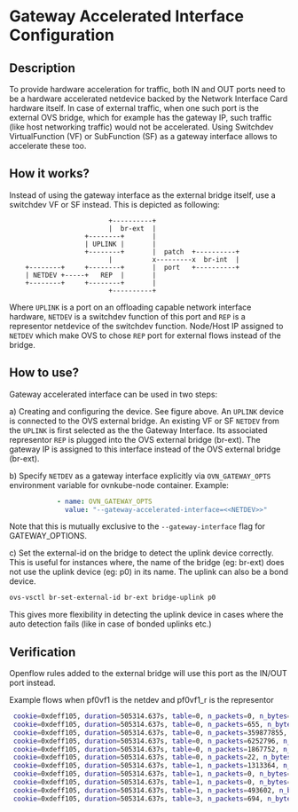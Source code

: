# Gateway Accelerated Interface Configuration

## Description

To provide hardware acceleration for traffic, both IN and OUT ports need to be a hardware 
accelerated netdevice backed by the Network Interface Card hardware itself.
In case of external traffic, when one such port is the external OVS bridge, which for example has the gateway IP, 
such traffic (like host networking traffic) would not be accelerated.
Using Switchdev VirtualFunction (VF) or SubFunction (SF) as a gateway interface allows to accelerate these too.


## How it works?

Instead of using the gateway interface as the external bridge itself, use a  switchdev VF or SF instead. 
This is depicted as following:

```
                         +----------+
                         |  br-ext  |
                   +--------+       |
                   | UPLINK |       |
                   +--------+       |  patch  +----------+
                         |          x---------x  br-int  |
    +--------+     +--------+       |  port   +----------+
    | NETDEV +-----+   REP  |       |
    +--------+     +--------+       |
                         +----------+
```

Where `UPLINK` is a port on an offloading capable network interface hardware, `NETDEV` is a switchdev function 
of this port and `REP` is a representor netdevice of the switchdev function. 
Node/Host IP assigned to `NETDEV` which make OVS to chose `REP` port for external flows instead of the bridge.


## How to use?

Gateway accelerated interface can be used in two steps:

a) Creating and configuring the device. 
See figure above.
An `UPLINK` device is connected to the OVS external bridge. 
An existing VF or SF `NETDEV` from the `UPLINK` is first selected as the the Gateway Interface. Its associated 
representor `REP` is plugged into the OVS external bridge (br-ext). The gateway IP is assigned to this interface 
instead of the OVS external bridge (br-ext). 

b) Specify `NETDEV` as a gateway interface explicitly via `OVN_GATEWAY_OPTS` environment variable for
  ovnkube-node container. Example:

```yaml
            - name: OVN_GATEWAY_OPTS
              value: "--gateway-accelerated-interface=<<NETDEV>>"
```

Note that this is mutually exclusive to the `--gateway-interface` flag for GATEWAY_OPTIONS.

c) Set the external-id on the bridge to detect the uplink device correctly. This is useful for instances where,
the name of the bridge (eg: br-ext) does not use the uplink device (eg: p0) in its name. The uplink can also 
be a bond device. 
```bash
ovs-vsctl br-set-external-id br-ext bridge-uplink p0
```
This gives more flexibility in detecting the uplink device in cases where the auto detection fails (like in case of 
bonded uplinks etc.)

## Verification

Openflow rules added to the external bridge will use this port as the IN/OUT port instead.

Example flows when pf0vf1 is the netdev and pf0vf1_r is the representor
```bash
 cookie=0xdeff105, duration=505314.637s, table=0, n_packets=0, n_bytes=0, priority=500,ip,in_port="pf0vf1_r",nw_dst=169.254.0.1 actions=ct(table=5,zone=64002,nat)
 cookie=0xdeff105, duration=505314.637s, table=0, n_packets=655, n_bytes=129843, priority=500,ip,in_port="pf0vf1_r",nw_dst=10.96.0.0/16 actions=ct(commit,table=2,zone=64001,nat(src=169.254.0.2))
 cookie=0xdeff105, duration=505314.637s, table=0, n_packets=359877855, n_bytes=531033264511, priority=205,udp,in_port=p0,dl_dst=42:0b:9a:f1:83:b2,tp_dst=6081 actions=output:"pf0vf1_r"
 cookie=0xdeff105, duration=505314.637s, table=0, n_packets=6252796, n_bytes=775727815, priority=200,udp,in_port="pf0vf1_r",tp_dst=6081 actions=output:p0
 cookie=0xdeff105, duration=505314.637s, table=0, n_packets=1867752, n_bytes=294547557, priority=100,ip,in_port="pf0vf1_r" actions=ct(commit,zone=64000,exec(load:0x2->NXM_NX_CT_MARK[])),output:p0
 cookie=0xdeff105, duration=505314.637s, table=0, n_packets=22, n_bytes=1320, priority=10,in_port=p0,dl_dst=42:0b:9a:f1:83:b2 actions=output:"patch-brp0_c-23",output:"pf0vf1_r"
 cookie=0xdeff105, duration=505314.637s, table=1, n_packets=1313364, n_bytes=669490616, priority=100,ct_state=+est+trk,ct_mark=0x2,ip actions=output:"pf0vf1_r"
 cookie=0xdeff105, duration=505314.637s, table=1, n_packets=0, n_bytes=0, priority=100,ct_state=+rel+trk,ct_mark=0x2,ip actions=output:"pf0vf1_r"
 cookie=0xdeff105, duration=505314.637s, table=1, n_packets=0, n_bytes=0, priority=13,udp,in_port=p0,tp_dst=3784 actions=output:"patch-brp0_c-23",output:"pf0vf1_r"
 cookie=0xdeff105, duration=505314.637s, table=1, n_packets=493602, n_bytes=48384748, priority=10,dl_dst=42:0b:9a:f1:83:b2 actions=output:"pf0vf1_r"
 cookie=0xdeff105, duration=505314.637s, table=3, n_packets=694, n_bytes=276779, actions=move:NXM_OF_ETH_DST[]->NXM_OF_ETH_SRC[],mod_dl_dst:42:0b:9a:f1:83:b2,output:"pf0vf1_r"


```